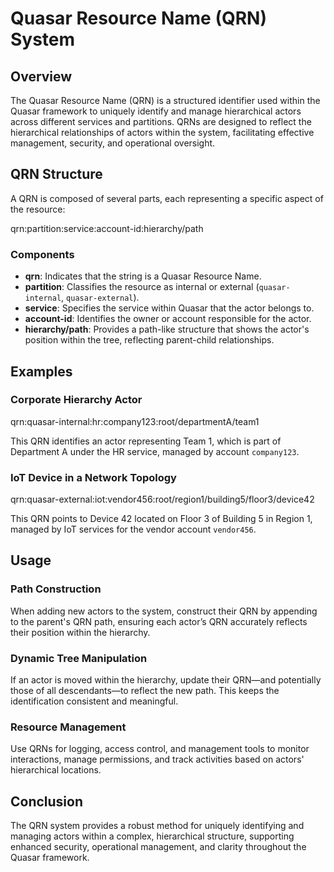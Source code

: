 # Quasar Resource Name (QRN) System

## Overview

The Quasar Resource Name (QRN) is a structured identifier used within the Quasar framework to uniquely identify and manage hierarchical actors across different services and partitions. QRNs are designed to reflect the hierarchical relationships of actors within the system, facilitating effective management, security, and operational oversight.

## QRN Structure

A QRN is composed of several parts, each representing a specific aspect of the resource:

qrn:partition:service:account-id:hierarchy/path


### Components

- **qrn**: Indicates that the string is a Quasar Resource Name.
- **partition**: Classifies the resource as internal or external (`quasar-internal`, `quasar-external`).
- **service**: Specifies the service within Quasar that the actor belongs to.
- **account-id**: Identifies the owner or account responsible for the actor.
- **hierarchy/path**: Provides a path-like structure that shows the actor's position within the tree, reflecting parent-child relationships.

## Examples

### Corporate Hierarchy Actor

qrn:quasar-internal:hr:company123:root/departmentA/team1


This QRN identifies an actor representing Team 1, which is part of Department A under the HR service, managed by account `company123`.

### IoT Device in a Network Topology

qrn:quasar-external:iot:vendor456:root/region1/building5/floor3/device42


This QRN points to Device 42 located on Floor 3 of Building 5 in Region 1, managed by IoT services for the vendor account `vendor456`.

## Usage

### Path Construction

When adding new actors to the system, construct their QRN by appending to the parent's QRN path, ensuring each actor’s QRN accurately reflects their position within the hierarchy.

### Dynamic Tree Manipulation

If an actor is moved within the hierarchy, update their QRN—and potentially those of all descendants—to reflect the new path. This keeps the identification consistent and meaningful.

### Resource Management

Use QRNs for logging, access control, and management tools to monitor interactions, manage permissions, and track activities based on actors' hierarchical locations.

## Conclusion

The QRN system provides a robust method for uniquely identifying and managing actors within a complex, hierarchical structure, supporting enhanced security, operational management, and clarity throughout the Quasar framework.
